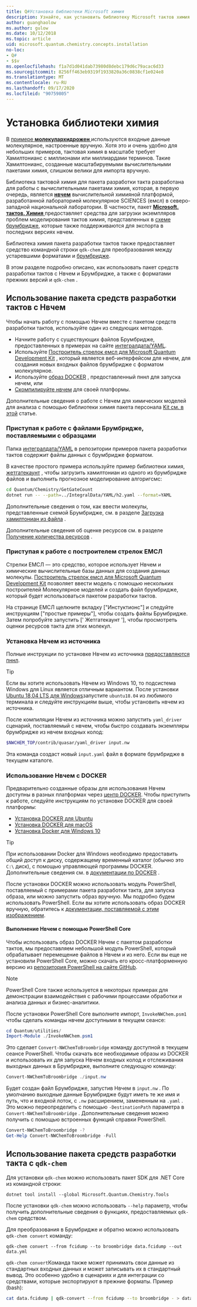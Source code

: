 ```yaml
---
title: Q#Установка библиотеки Microsoft химия
description: Узнайте, как установить библиотеку Microsoft тактов химия и использовать ее с Нвчем вычислительной химия платформой.
author: guanghaolow
ms.author: gulow
ms.date: 10/12/2018
ms.topic: article
uid: microsoft.quantum.chemistry.concepts.installation
no-loc:
- Q#
- $$v
ms.openlocfilehash: f1a7d1d041dab73980d8debc179d6c79acac6d33
ms.sourcegitcommit: 8256ff463eb9319f1933820a36c0838cf1e024e8
ms.translationtype: MT
ms.contentlocale: ru-RU
ms.lasthandoff: 09/17/2020
ms.locfileid: "90759805"
---
```

# <a name="chemistry-library-installation"></a>Установка библиотеки химия

В [примере **молекулархидрожен** ](https://github.com/microsoft/Quantum/tree/main/samples/chemistry/MolecularHydrogen) используются входные данные молекулярное, настроенные вручную.
Хотя это и очень удобно для небольших примеров, тактовая химия в масштабе требует Хамилтонианс с миллионами или миллиардами терминов.
Такие Хамилтонианс, созданные масштабируемыми вычислительными пакетами химия, слишком велики для импорта вручную.

Библиотека тактовой химия для пакета разработки такта разработана для работы с вычислительными пакетами химия, которая, в первую очередь, является [**нвчем**](http://www.nwchem-sw.org/) вычислительной химияной платформой, разработанной лабораторией молекулярное SCIENCES (емсл) в северо-западной национальной лаборатории.
В частности, пакет [ **Microsoft. тактов. Химия** ](https://www.nuget.org/packages/Microsoft.Quantum.Chemistry) предоставляет средства для загрузки экземпляров проблем моделирования тактов химия, представленных в [схеме брумбридже](xref:microsoft.quantum.libraries.chemistry.schema.broombridge), которые также поддерживаются для экспорта в последних версиях нвчем.

Библиотека химия пакета разработки тактов также предоставляет средство командной строки `qdk-chem` для преобразования между устаревшими форматами и [брумбридже](xref:microsoft.quantum.libraries.chemistry.schema.broombridge).

В этом разделе подробно описано, как использовать пакет средств разработки тактов с Нвчем и Брумбридже, а также с форматами прежних версий и `qdk-chem` .

## <a name="using-the-quantum-development-kit-with-nwchem"></a>Использование пакета средств разработки тактов с Нвчем

Чтобы начать работу с помощью Нвчем вместе с пакетом средств разработки тактов, используйте один из следующих методов.

- Начните работу с существующих файлов Брумбридже, предоставленных в примерах на сайте [интегралдата/YAML](https://github.com/microsoft/Quantum/tree/main/samples/chemistry/IntegralData/YAML).
- Используйте [Построитель стрелок емсл для Microsoft Quantum Development Kit](https://arrows.emsl.pnnl.gov/api/qsharp_chem) , который является веб-интерфейсом для нвчем, для создания новых входных файлов брумбридже с форматом молекулярное.  
- Используйте [образ DOCKER](https://hub.docker.com/r/nwchemorg/nwchem-qc/) , предоставленный пннл для запуска нвчем, или
- [Скомпилируйте нвчем](http://www.nwchem-sw.org/index.php/Compiling_NWChem) для своей платформы.

Дополнительные сведения о работе с Нвчем для химических моделей для анализа с помощью библиотеки химия пакета персонала [Kit см. в этой](xref:microsoft.quantum.chemistry.examples.endtoend) статье.

### <a name="getting-started-using-broombridge-files-provided-with-the-samples"></a>Приступая к работе с файлами Брумбридже, поставляемыми с образцами

Папка [интегралдата/YAML](https://github.com/microsoft/Quantum/tree/main/samples/chemistry/IntegralData/YAML) в репозитории примеров пакета разработки тактов содержит файлы данных с брумбридже форматом.  

В качестве простого примера используйте пример библиотеки химия, [жетгатекаунт](https://github.com/microsoft/Quantum/tree/main/samples/chemistry/GetGateCount) , чтобы загрузить хамилтониан из одного из брумбридже файлов и выполнить прогнозное моделирование алгоригсмс:

```bash
cd Quantum/Chemistry/GetGateCount
dotnet run -- --path=../IntegralData/YAML/h2.yaml --format=YAML
```

Дополнительные сведения о том, как ввести молекулы, представленные схемой Брумбридже, см. в разделе [Загрузка хамилтониан из файла](xref:microsoft.quantum.chemistry.examples.loadhamiltonian) .  

Дополнительные сведения об оценке ресурсов см. в разделе [Получение количества ресурсов](xref:microsoft.quantum.chemistry.examples.resourcecounts) .  

### <a name="getting-started-using-the-emsl-arrows-builder"></a>Приступая к работе с построителем стрелок ЕМСЛ

Стрелки ЕМСЛ — это средство, которое использует Нвчем и химические вычислительные базы данных для создания данных молекулы.  [Построитель стрелок емсл для Microsoft Quantum Development Kit](https://arrows.emsl.pnnl.gov/api/qsharp_chem) позволяет ввести модель с помощью нескольких построителей Молекулярное моделей и создать файл брумбридже, который будет использоваться пакетом разработки тактов.  

На странице ЕМСЛ щелкните вкладку ["Инстуктионс"] и следуйте инструкциям ["простые примеры"], чтобы создать файлы Брумбридже.  Затем попробуйте запустить [' Жетгатекаунт '], чтобы просмотреть оценки ресурсов такта для этих молекул.

### <a name="installing-nwchem-from-source"></a>Установка Нвчем из источника

Полные инструкции по установке Нвчем из источника [предоставляются пннл](http://www.nwchem-sw.org/index.php/Compiling_NWChem).

> [!TIP]
> Если вы хотите использовать Нвчем из Windows 10, то подсистема Windows для Linux является отличным вариантом.
> После установки [Ubuntu 18,04 LTS для Windows](https://www.microsoft.com/en-us/p/ubuntu-1804-lts/9n9tngvndl3q#activetab=pivot:overviewtab)запустите `ubuntu18.04` из любимого терминала и следуйте инструкциям выше, чтобы установить нвчем из источника.

После компиляции Нвчем из источника можно запустить `yaml_driver` сценарий, поставляемый с нвчем, чтобы быстро создавать экземпляры брумбридже из нвчем входных колод:

```bash
$NWCHEM_TOP/contrib/quasar/yaml_driver input.nw
```

Эта команда создаст новый `input.yaml` файл в формате брумбридже в текущем каталоге.

### <a name="using-nwchem-with-docker"></a>Использование Нвчем с DOCKER

Предварительно созданные образы для использования Нвчем доступны в разных платформах через [центр DOCKER](https://hub.docker.com).
Чтобы приступить к работе, следуйте инструкциям по установке DOCKER для своей платформы:

- [Установка DOCKER для Ubuntu](https://docs.docker.com/install/linux/docker-ce/ubuntu/)
- [Установка DOCKER для macOS](https://docs.docker.com/docker-for-mac/install/)
- [Установка Docker для Windows 10](https://docs.docker.com/docker-for-windows/install/)

> [!TIP]
> При использовании Docker для Windows необходимо предоставить общий доступ к диску, содержащему временный каталог (обычно это `C:\` диск), с помощью управляющей программы DOCKER. Дополнительные сведения см. в [документации по DOCKER](https://docs.docker.com/docker-for-windows/#shared-drives) .

После установки DOCKER можно использовать модуль PowerShell, поставляемый с примерами пакета разработки такта, для запуска образа, или можно запустить образ вручную.
Мы подробно будем использовать PowerShell. Если вы хотите использовать образ DOCKER вручную, обратитесь к [документации, поставляемой с этим изображением](https://hub.docker.com/r/nwchemorg/nwchem-qc/).

#### <a name="running-nwchem-through-powershell-core"></a>Выполнение Нвчем с помощью PowerShell Core

Чтобы использовать образ DOCKER Нвчем с пакетом разработки тактов, мы предоставляем небольшой модуль PowerShell, который обрабатывает перемещение файлов в Нвчем и из него.
Если вы еще не установили PowerShell Core, можно скачать его кросс-платформенную версию из [репозитория PowerShell на сайте GitHub](https://github.com/PowerShell/PowerShell#get-powershell).

> [!NOTE]
> PowerShell Core также используется в некоторых примерах для демонстрации взаимодействия с рабочими процессами обработки и анализа данных и бизнес-аналитики.

После установки PowerShell Core выполните импорт, `InvokeNWChem.psm1` чтобы сделать команды нвчем доступными в текущем сеансе:

```powershell
cd Quantum/utilities/
Import-Module ./InvokeNWChem.psm1
```

Это сделает `Convert-NWChemToBroombridge` команду доступной в текущем сеансе PowerShell.
Чтобы скачать все необходимые образы из DOCKER и использовать их для запуска Нвчем входных колод и отслеживания выходных данных в Брумбридже, выполните следующую команду:

```powershell
Convert-NWChemToBroombridge ./input.nw
```

Будет создан файл Брумбридже, запустив Нвчем в `input.nw` .
По умолчанию выходные данные Брумбридже будут иметь те же имя и путь, что и входной лоток, с `.nw` расширением, замененным на `.yaml` .
Это можно переопределить с помощью `-DestinationPath` параметра в `Convert-NWChemToBroombridge` .
Дополнительные сведения можно получить с помощью встроенных функций справки PowerShell.

```powershell
Convert-NWChemToBroombridge -?
Get-Help Convert-NWChemToBroombridge -Full
```

## <a name="using-the-quantum-development-kit-with-qdk-chem"></a>Использование пакета средств разработки такта с `qdk-chem`

Для установки `qdk-chem` можно использовать пакет SDK для .NET Core из командной строки:

```dotnetcli
dotnet tool install --global Microsoft.Quantum.Chemistry.Tools
```

После установки `qdk-chem` можно использовать `--help` параметр, чтобы получить дополнительные сведения о функциях, предоставляемых `qdk-chem` средством.

Для преобразования в Брумбридже и обратно можно использовать `qdk-chem convert` команду:

```
qdk-chem convert --from fcidump --to broombridge data.fcidump --out data.yml
```

`qdk-chem convert`Команда также может принимать свои данные из стандартных входных данных и может записывать их в стандартный вывод. Это особенно удобно в сценариях и для интеграции со средствами, которые экспортируют в прежние форматы.
Пример (bash):

```bash
cat data.fcidump | qdk-convert --from fcidump --to broombridge - > data.yml
```
